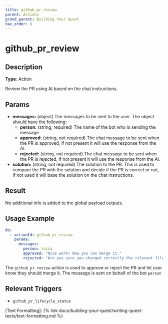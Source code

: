 ```yaml
---
title: github_pr_review
parent: Actions
grand_parent: Building Your Quest
nav_order: 6
---
```


# github_pr_review

## Description

**Type**: Action

Review the PR using AI based on the chat instructions.

## Params

- **messages:** (object) The messages to be sent to the user. The object should have the following:
  - **person:** (string, required) The name of the bot who is sending the message
  - **approved:** (string, not required) The chat message to be sent when the PR is approved, if not present it will use the response from the AI.
  - **rejected:** (string, not required) The chat message to be sent when the PR is rejected, if not present it will use the response from the AI.
- **solution:** (string, not required) The solution to the PR. This is used to compare the PR with the solution and decide if the PR is correct or not, if not used it will base the solution on the chat instructions. 

## Result

No additional info is added to the global payload outputs.

## Usage Example

```yaml
do:
  - actionId: github_pr_review
    params:
      messages:
        person: lucca
        approved: "Nice work! Now you can merge it."
        rejected: "Are you sure you changed correctly the relevant file?"

```

The `github_pr_review` action is used to approve or reject the PR and let user know they should merge it. The message is sent on behalf of the bot `person`

## Relevant Triggers

- `github_pr_lifecycle_status`

[Text Formatting]: {% link docs/building-your-quest/writing-quest-texts/text-formatting.md %}
